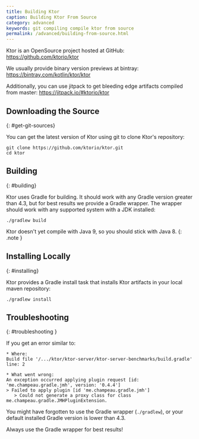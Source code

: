 ```yaml
---
title: Building Ktor
caption: Building Ktor From Source  
category: advanced
keywords: git compiling compile ktor from source
permalink: /advanced/building-from-source.html
---
```


Ktor is an OpenSource project hosted at GitHub:
<https://github.com/ktorio/ktor>

We usually provide binary version previews at bintray:
<https://bintray.com/kotlin/ktor/ktor>

Additionally, you can use jitpack to get bleeding edge artifacts compiled from master:
<https://jitpack.io/#ktorio/ktor>

## Downloading the Source
{: #get-git-sources}

You can get the latest version of Ktor using git to clone Ktor's repository:

```
git clone https://github.com/ktorio/ktor.git
cd ktor
```

## Building
{: #building}

Ktor uses Gradle for building.
It should work with any Gradle version greater than 4.3, but for best results we provide a Gradle wrapper.
The wrapper should work with any supported system with a JDK installed: 

```
./gradlew build
```

Ktor doesn't yet compile with Java 9, so you should stick with Java 8.
{: .note }

## Installing Locally
{: #installing}

Ktor provides a Gradle install task that installs Ktor artifacts in your local maven repository:

```
./gradlew install
```

## Troubleshooting
{: #troubleshooting }

If you get an error similar to:

```
* Where:
Build file '/.../ktor/ktor-server/ktor-server-benchmarks/build.gradle' line: 2

* What went wrong:
An exception occurred applying plugin request [id: 'me.champeau.gradle.jmh', version: '0.4.4']
> Failed to apply plugin [id 'me.champeau.gradle.jmh']
   > Could not generate a proxy class for class me.champeau.gradle.JMHPluginExtension.
```

You might have forgotten to use the Gradle wrapper (`./gradlew`), or your default installed Gradle version is lower than 4.3.

Always use the Gradle wrapper for best results!
